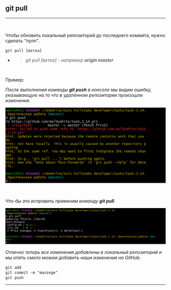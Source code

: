 ## git pull
---
<br>

Чтобы обновить локальный репозиторий до последнего коммита, нужно сделать *“пулл”*.

```bash=
git pull [ветка]
```
- >*git pull [ветка] - например **origin master***

<br>

 Пример:

*После выполнения команды **git push** в консоле мы видим ошибку, указывающую на то что в удалённом репозитории произошли изменения*.

![git push error](git.pull.error.PNG)

<br>

*Что-бы это исправить применим команду **git pull***.

![git pull](git.pull.PNG)

*Отлично теперь все изменения добавлены в локальный репозиторий и мы опять смело можем добавить наши изменения на GitHub*.

```bash=
git add
git commit -m "massege"
git push
```

---

